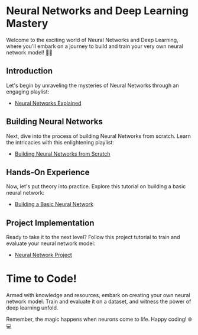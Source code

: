 # Neural Networks and Deep Learning Mastery

Welcome to the exciting world of Neural Networks and Deep Learning, where you'll embark on a journey to build and train your very own neural network model! 🧠🚀

## Introduction

Let's begin by unraveling the mysteries of Neural Networks through an engaging playlist:

- [Neural Networks Explained](https://youtube.com/playlist?list=PLZHQObOWTQDNU6R1_67000Dx_ZCJB-3pi&si=wn6DJK3EXi2iBIid)

## Building Neural Networks

Next, dive into the process of building Neural Networks from scratch. Learn the intricacies with this enlightening playlist:

- [Building Neural Networks from Scratch](https://youtube.com/playlist?list=PLQVvvaa0QuDcjD5BAw2DxE6OF2tius3V3&si=UjpBhPXHrSnEjCRq)

## Hands-On Experience

Now, let's put theory into practice. Explore this tutorial on building a basic neural network:

- [Building a Basic Neural Network](https://youtu.be/w8yWXqWQYmU?si=FsvDuPxvCPG5DW8D)

## Project Implementation

Ready to take it to the next level? Follow this project tutorial to train and evaluate your neural network model:

- [Neural Network Project](https://youtu.be/WGNI-k20GNo?si=O6GXqTg6dPmXNt59)

# Time to Code!

Armed with knowledge and resources, embark on creating your own neural network model. Train and evaluate it on a dataset, and witness the power of deep learning unfold.

Remember, the magic happens when neurons come to life. Happy coding! 🌐💻
